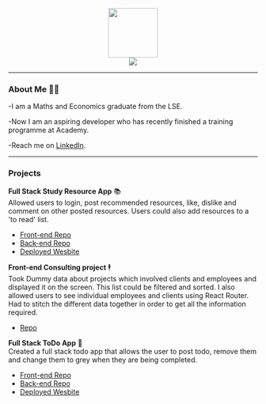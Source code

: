 <div align='center'>
  <img src='https://media.giphy.com/media/QssGEmpkyEOhBCb7e1/giphy.gif' width=100 />
</div>
<div align='center'> 
  <a href= 'https://www.linkedin.com/in/christian-sophocleous-bb4881200/'>
     <img src='https://img.shields.io/badge/LinkedIn-blue?logo=linkedin&logoColor=white&style=for-the-badge' />
  </a>
 </div>

---
### About Me 👨‍💻
-I am a Maths and Economics graduate from the LSE.

-Now I am an aspiring developer who has recently finished a training programme at Academy.

-Reach me on <a href='https://www.linkedin.com/in/christian-sophocleous-bb4881200/'>LinkedIn</a>.

---
### Projects
<b>Full Stack Study Resource App</b> 📚 <br/> 
Allowed users to login, post recommended resources, like, dislike and comment on other posted resources. Users could also add resources to a 'to read' list.
<ul>
  <li><a href= 'https://github.com/christian-2009/Study-Resource-Catalog-App-Frontend'>Front-end Repo</a></li>
  <li><a href= 'https://github.com/christian-2009/Study-Resource-Catalog-App-Backend'>Back-end Repo</a></li>
  <li><a href = 'https://academy-study-resources.netlify.app/'>Deployed Wesbite</a></li>
</ul>

<b>Front-end Consulting project</b> 🕴️<br/> 
Took Dummy data about projects which involved clients and employees and displayed it on the screen. This list could be filtered and sorted. I also allowed users to see individual employees and clients using React Router. Had to stitch the different data together in order to get all the information required. 
<ul>
  <li><a href='https://github.com/christian-2009/consulting-project-data'>Repo</a></li>
</ul>

<b>Full Stack ToDo App</b> 📝<br/>
Created a full stack todo app that allows the user to post todo, remove them and change them to grey when they are being completed.
  <ul>
  <li><a href= 'https://github.com/christian-2009/todo-app-frontend'>Front-end Repo</a></li>
  <li><a href= 'https://github.com/christian-2009/todo-app-backend'>Back-end Repo</a></li>
  <li><a href = 'https://christians-todo-app.netlify.app/'>Deployed Wesbite</a></li>
</ul>
<!--
**christian-2009/christian-2009** is a ✨ _special_ ✨ repository because its `README.md` (this file) appears on your GitHub profile.

Here are some ideas to get you started:

- 🔭 I’m currently working on ...
- 🌱 I’m currently learning ...
- 👯 I’m looking to collaborate on ...
- 🤔 I’m looking for help with ...
- 💬 Ask me about ...
- 📫 How to reach me: ...
- 😄 Pronouns: ...
- ⚡ Fun fact: ...
-->
